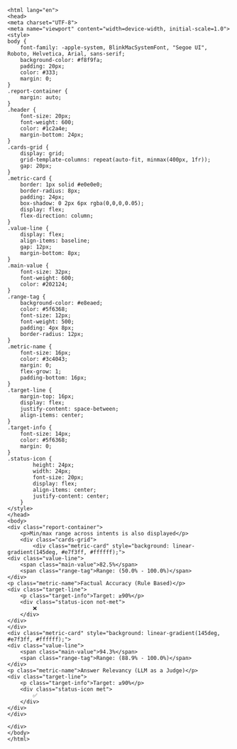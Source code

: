 
    <html lang="en">
    <head>
    <meta charset="UTF-8">
    <meta name="viewport" content="width=device-width, initial-scale=1.0">
    <style>
    body {
        font-family: -apple-system, BlinkMacSystemFont, "Segoe UI", Roboto, Helvetica, Arial, sans-serif;
        background-color: #f8f9fa;
        padding: 20px;
        color: #333;
        margin: 0;
    }
    .report-container {
        margin: auto;
    }
    .header {
        font-size: 20px;
        font-weight: 600;
        color: #1c2a4e;
        margin-bottom: 24px;
    }
    .cards-grid {
        display: grid;
        grid-template-columns: repeat(auto-fit, minmax(400px, 1fr));
        gap: 20px;
    }
    .metric-card {
        border: 1px solid #e0e0e0;
        border-radius: 8px;
        padding: 24px;
        box-shadow: 0 2px 6px rgba(0,0,0,0.05);
        display: flex;
        flex-direction: column;
    }
    .value-line {
        display: flex;
        align-items: baseline;
        gap: 12px;
        margin-bottom: 8px;
    }
    .main-value {
        font-size: 32px;
        font-weight: 600;
        color: #202124;
    }
    .range-tag {
        background-color: #e8eaed;
        color: #5f6368;
        font-size: 12px;
        font-weight: 500;
        padding: 4px 8px;
        border-radius: 12px;
    }
    .metric-name {
        font-size: 16px;
        color: #3c4043;
        margin: 0;
        flex-grow: 1; 
        padding-bottom: 16px;
    }
    .target-line {
        margin-top: 16px;
        display: flex;
        justify-content: space-between;
        align-items: center;
    }
    .target-info {
        font-size: 14px;
        color: #5f6368;
        margin: 0;
    }
    .status-icon {
            height: 24px;
            width: 24px;
            font-size: 20px; 
            display: flex;
            align-items: center;
            justify-content: center;
        }
    </style>
    </head>
    <body>
    <div class="report-container">
        <p>Min/max range across intents is also displayed</p>
        <div class="cards-grid">
            <div class="metric-card" style="background: linear-gradient(145deg, #e7f3ff, #ffffff);">
    <div class="value-line">
        <span class="main-value">82.5%</span>
        <span class="range-tag">Range: (50.0% - 100.0%)</span>
    </div>
    <p class="metric-name">Factual Accuracy (Rule Based)</p>
    <div class="target-line">
        <p class="target-info">Target: ≥90%</p>
        <div class="status-icon not-met">
            ❌
        </div>
    </div>
    </div>
    <div class="metric-card" style="background: linear-gradient(145deg, #e7f3ff, #ffffff);">
    <div class="value-line">
        <span class="main-value">94.3%</span>
        <span class="range-tag">Range: (88.9% - 100.0%)</span>
    </div>
    <p class="metric-name">Answer Relevancy (LLM as a Judge)</p>
    <div class="target-line">
        <p class="target-info">Target: ≥90%</p>
        <div class="status-icon met">
            ✅
        </div>
    </div>
    </div>
    
    </div>
    </body>
    </html>
    